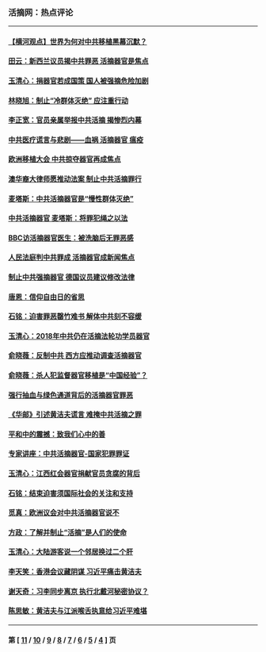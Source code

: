 ### 活摘网：热点评论
---
#### [【横河观点】世界为何对中共移植黑幕沉默？](../../pages/nf5879/n13244249.md?02240430) 
#### [田云：新西兰议员揭中共罪恶 活摘器官是焦点](../../pages/nf5879/n13070629.md?02240430) 
#### [玉清心：捐器官若成国策 国人被强摘危险加剧](../../pages/nf5879/n12802713.md?02240430) 
#### [林晓旭：制止“冷群体灭绝” 应注重行动](../../pages/nf5879/n12779736.md?02240430) 
#### [李正宽：官员亲属举报中共活摘 揭惨烈内幕](../../pages/nf5879/n12684490.md?02240430) 
#### [中共医疗谎言与悲剧——血祸 活摘器官 瘟疫](../../pages/nf5879/n12372103.md?02240430) 
#### [欧洲移植大会 中共掠夺器官再成焦点](../../pages/nf5879/n11538883.md?02240430) 
#### [澳华裔大律师愿推动法案 制止中共活摘罪行](../../pages/nf5879/n11377039.md?02240430) 
#### [麦塔斯：中共活摘器官是“慢性群体灭绝”](../../pages/nf5879/n11350529.md?02240430) 
#### [中共活摘器官 麦塔斯：将罪犯绳之以法](../../pages/nf5879/n11347973.md?02240430) 
#### [BBC访活摘器官医生：被洗脑后无罪恶感](../../pages/nf5879/n11335935.md?02240430) 
#### [人民法庭判中共罪成 活摘器官成新闻焦点](../../pages/nf5879/n11331578.md?02240430) 
#### [制止中共强摘器官 德国议员建议修改法律](../../pages/nf5879/n11249451.md?02240430) 
#### [唐恩：信仰自由日的省思](../../pages/nf5879/n11003525.md?02240430) 
#### [石铭：迫害罪恶罄竹难书  解体中共刻不容缓](../../pages/nf5879/n10942855.md?02240430) 
#### [玉清心：2018年中共仍在活摘法轮功学员器官](../../pages/nf5879/n10914646.md?02240430) 
#### [俞晓薇：反制中共 西方应推动调查活摘器官](../../pages/nf5879/n10794671.md?02240430) 
#### [俞晓薇：杀人犯监督器官移植是“中国经验”？](../../pages/nf5879/n10466427.md?02240430) 
#### [强行抽血与绿色通道背后的活摘器官罪恶](../../pages/nf5879/n10004708.md?02240430) 
#### [《华邮》引述黄洁夫谎言 难掩中共活摘之罪](../../pages/nf5879/n9642309.md?02240430) 
#### [平和中的震撼：致我们心中的善](../../pages/nf5879/n9021123.md?02240430) 
#### [专家讲座：中共活摘器官-国家犯罪罪证](../../pages/nf5879/n8828153.md?02240430) 
#### [玉清心：江西红会器官捐献官员贪腐的背后](../../pages/nf5879/n8522122.md?02240430) 
#### [石铭：结束迫害须国际社会的关注和支持](../../pages/nf5879/n8443497.md?02240430) 
#### [觅真：欧洲议会对中共活摘器官说不](../../pages/nf5879/n8337486.md?02240430) 
#### [方政：了解并制止“活摘”是人们的使命](../../pages/nf5879/n8329214.md?02240430) 
#### [玉清心：大陆游客说一个邻居换过二个肝](../../pages/nf5879/n8291404.md?02240430) 
#### [李天笑：香港会议藏阴谋 习近平痛击黄洁夫](../../pages/nf5879/n8241459.md?02240430) 
#### [谢天奇：习李同步离京 执行北戴河秘密协议？](../../pages/nf5879/n8230418.md?02240430) 
#### [陈思敏：黄洁夫与江派喉舌执意给习近平难堪](../../pages/nf5879/n8222166.md?02240430) 

---
#### 第 [ [11](./11.md?02240430) / [10](./10.md?02240430) / [9](./9.md?02240430) / [8](./8.md?02240430) / [7](./7.md?02240430) / [6](./6.md?02240430) / [5](./5.md?02240430) / [4](./4.md?02240430) ] 页
